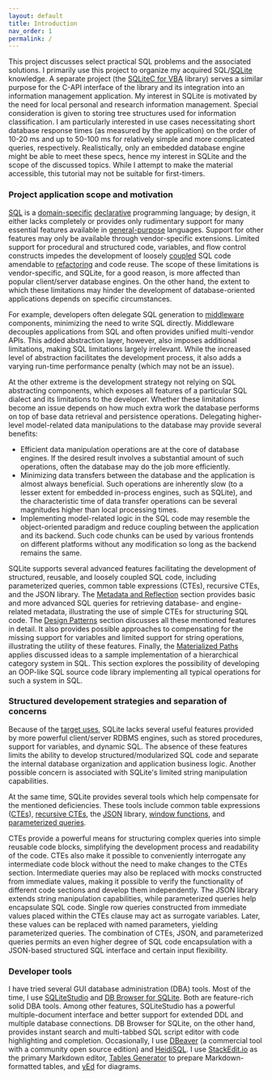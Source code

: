 ```yaml
---
layout: default
title: Introduction
nav_order: 1
permalink: /
---
```


This project discusses select practical SQL problems and the associated solutions. I primarily use this project to organize my acquired SQL/[SQLite][] knowledge. A separate project (the [SQLiteC for VBA][SQLiteCAdoReflectVBA] library) serves a similar purpose for the C-API interface of the library and its integration into an information management application. My interest in SQLite is motivated by the need for local personal and research information management. Special consideration is given to storing tree structures used for information classification. I am particularly interested in use cases necessitating short database response times (as measured by the application) on the order of 10-20 ms and up to 50-100 ms for relatively simple and more complicated queries, respectively. Realistically, only an embedded database engine might be able to meet these specs, hence my interest in SQLite and the scope of the discussed topics. While I attempt to make the material accessible, this tutorial may not be suitable for first-timers.

### Project application scope and motivation

[SQL][] is a [domain-specific][] [declarative][] programming language; by design, it either lacks completely or provides only rudimentary support for many essential features available in [general-purpose][] languages. Support for other features may only be available through vendor-specific extensions. Limited support for procedural and structured code, variables, and flow control constructs impedes the development of loosely [coupled][coupling] SQL code amendable to [refactoring][] and code reuse. The scope of these limitations is vendor-specific, and SQLite, for a good reason, is more affected than popular client/server database engines. On the other hand, the extent to which these limitations may hinder the development of database-oriented applications depends on specific circumstances.

For example, developers often delegate SQL generation to [middleware][] components, minimizing the need to write SQL directly. Middleware decouples applications from SQL and often provides unified multi-vendor APIs. This added abstraction layer, however, also imposes additional limitations, making SQL limitations largely irrelevant. While the increased level of abstraction facilitates the development process, it also adds a varying run-time performance penalty (which may not be an issue).

At the other extreme is the development strategy not relying on SQL abstracting components, which exposes all features of a particular SQL dialect and its limitations to the developer. Whether these limitations become an issue depends on how much extra work the database performs on top of base data retrieval and persistence operations. Delegating higher-level model-related data manipulations to the database may provide several benefits:

  - Efficient data manipulation operations are at the core of database engines. If the desired result involves a substantial amount of such operations, often the database may do the job more efficiently.
  - Minimizing data transfers between the database and the application is almost always beneficial. Such operations are inherently slow (to a lesser extent for embedded in-process engines, such as SQLite), and the characteristic time of data transfer operations can be several magnitudes higher than local processing times.
  - Implementing model-related logic in the SQL code may resemble the object-oriented paradigm and reduce coupling between the application and its backend. Such code chunks can be used by various frontends on different platforms without any modification so long as the backend remains the same.

SQLite supports several advanced features facilitating the development of structured, reusable, and loosely coupled SQL code, including parameterized queries, common table expressions (CTEs), recursive CTEs, and the JSON library. The [Metadata and Reflection][] section provides basic and more advanced SQL queries for retrieving database- and engine-related metadata, illustrating the use of simple CTEs for structuring SQL code. The [Design Patterns][] section discusses all these mentioned features in detail. It also provides possible approaches to compensating for the missing support for variables and limited support for string operations, illustrating the utility of these features. Finally, the [Materialized Paths][] applies discussed ideas to a sample implementation of a hierarchical category system in SQL. This section explores the possibility of developing an OOP-like SQL source code library implementing all typical operations for such a system in SQL.

### Structured developement strategies and separation of concerns

Because of the [target uses][SQLite Apps], SQLite lacks several useful features provided by more powerful client/server RDBMS engines, such as stored procedures, support for variables, and dynamic SQL. The absence of these features limits the ability to develop structured/modularized SQL code and separate the internal database organization and application business logic. Another possible concern is associated with SQLite's limited string manipulation capabilities.

At the same time, SQLite provides several tools which help compensate for the mentioned deficiencies. These tools include common table expressions ([CTEs][]), [recursive CTEs][RCTEs], the [JSON][] library, [window functions][fWin], and [parameterized queries][].

CTEs provide a powerful means for structuring complex queries into simple reusable code blocks, simplifying the development process and readability of the code. CTEs also make it possible to conveniently interrogate any intermediate code block without the need to make changes to the CTEs section. Intermediate queries may also be replaced with mocks constructed from immediate values, making it possible to verify the functionality of different code sections and develop them independently. The JSON library extends string manipulation capabilities, while parameterized queries help encapsulate SQL code. Single row queries constructed from immediate values placed within the CTEs clause may act as surrogate variables. Later, these values can be replaced with named parameters, yielding parameterized queries. The combination of CTEs, JSON, and parameterized queries permits an even higher degree of SQL code encapsulation with a JSON-based structured SQL interface and certain input flexibility.

### Developer tools

I have tried several GUI database administration (DBA) tools. Most of the time, I use [SQLiteStudio][] and [DB Browser for SQLite][]. Both are feature-rich solid DBA tools. Among other features, SQLiteStudio has a powerful multiple-document interface and better support for extended DDL and multiple database connections. DB Browser for SQLite, on the other hand, provides instant search and multi-tabbed SQL script editor with code highlighting and completion. Occasionally, I use [DBeaver][] (a commercial tool with a community open source edition) and [HeidiSQL][]. I use [StackEdit.io][] as the primary Markdown editor, [Tables Generator][] to prepare Markdown-formatted tables, and [yEd][] for diagrams.

<!--
Summary of topics:
* CTE and structural programming
* Database metadata
* Using JSON to implement frontend - backend interface at the SQL level
* String parsing via JSON
* Splitting delimiterless strings
* Path parsing via JSON
* Materialized Paths implementation in SQL (include background, usage patterns, providing performance considerations)
-->


<!-- References -->

[SQLite]: https://sqlite.org
[SQLiteCAdoReflectVBA]: https://pchemguy.github.io/SQLiteC-for-VBA/

[SQL]: https://en.wikipedia.org/wiki/SQL
[domain-specific]: https://en.wikipedia.org/wiki/Domain-specific_language
[declarative]: https://en.wikipedia.org/wiki/Declarative_programming
[general-purpose]: https://en.wikipedia.org/wiki/General-purpose_language
[coupling]: https://en.wikipedia.org/wiki/Coupling_(computer_programming)
[refactoring]: https://en.wikipedia.org/wiki/Code_refactoring
[middleware]: https://en.wikipedia.org/wiki/Middleware

[Metadata and Reflection]: meta
[Design Patterns]: patterns
[Materialized Paths]: mat-paths

[SQLite Apps]: https://sqlite.org/whentouse.html
[CTEs]: https://sqlite.org/lang_with.html
[RCTEs]: https://sqlite.org/lang_with.html#recursive_common_table_expressions
[JSON]: https://sqlite.org/json1.html
[Parameterized queries]: https://sqlite.org/lang_expr.html#varparam
[fWin]: https://sqlite.org/windowfunctions.html
[SQLiteStudio]: https://sqlitestudio.pl
[DB Browser for SQLite]: https://sqlitebrowser.org
[DBeaver]: https://dbeaver.io
[HeidiSQL]: https://heidisql.com
[StackEdit.io]: https://stackedit.io
[Tables Generator]: https://tablesgenerator.com
[yEd]: https://yworks.com/products/yed
